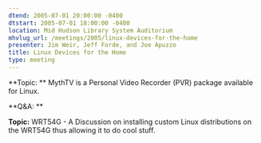 ```yaml
---
dtend: 2005-07-01 20:00:00 -0400
dtstart: 2005-07-01 18:00:00 -0400
location: Mid Hudson Library System Auditorium
mhvlug_url: /meetings/2005/linux-devices-for-the-home
presenter: Jim Weir, Jeff Forde, and Joe Apuzzo
title: Linux Devices for the Home
type: meeting
---
```



**Topic: ** MythTV is a Personal Video Recorder (PVR) package available for Linux.

**Q&amp;A: **

**Topic:** WRT54G - A Discussion on installing custom Linux distributions on the WRT54G thus allowing it to do cool stuff.